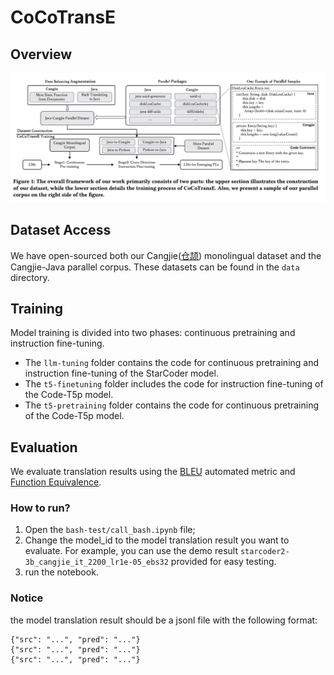 # CoCoTransE

## Overview
![CoCoTransE](./assets/cocotranse.png)

## Dataset Access
We have open-sourced both our Cangjie([仓颉](https://developer.huawei.com/consumer/cn/doc/cangjie-guides-V5/cj-wp-abstract-V5)) monolingual dataset and the Cangjie-Java parallel corpus. These datasets can be found in the `data` directory.

## Training
Model training is divided into two phases: continuous pretraining and instruction fine-tuning. 
- The `llm-tuning` folder contains the code for continuous pretraining and instruction fine-tuning of the StarCoder model.
- The `t5-finetuning` folder includes the code for instruction fine-tuning of the Code-T5p model.
- The `t5-pretraining` folder contains the code for continuous pretraining of the Code-T5p model.

## Evaluation
We evaluate translation results using the [BLEU](https://aclanthology.org/P02-1040.pdf) automated metric and [Function Equivalence](https://openreview.net/pdf?id=fVxIEHGnVT). 

### How to run?
1. Open the `bash-test/call_bash.ipynb` file;
2. Change the model_id to the model translation result you want to evaluate. For example, you can use the demo result `starcoder2-3b_cangjie_it_2200_lr1e-05_ebs32` provided for easy testing.
3. run the notebook.

### Notice
the model translation result should be a jsonl file with the following format:
```jsonl
{"src": "...", "pred": "..."}
{"src": "...", "pred": "..."}
{"src": "...", "pred": "..."}
```
